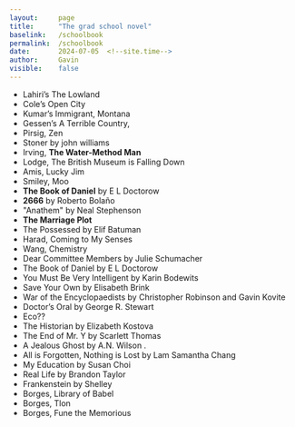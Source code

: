 ```yaml
---
layout:     page
title:      "The grad school novel"
baselink:   /schoolbook
permalink:  /schoolbook
date:       2024-07-05  <!--site.time-->
author:     Gavin
visible:    false
---
```



- Lahiri’s The Lowland
- Cole’s Open City
- Kumar’s Immigrant, Montana
- Gessen’s A Terrible Country,
- Pirsig, Zen
- Stoner by john williams
- Irving, __The Water-Method Man__
- Lodge, The British Museum is Falling Down
- Amis, Lucky Jim
- Smiley, Moo
- __The Book of Daniel__ by E L Doctorow
- __2666__ by Roberto Bolaño
- "Anathem" by Neal Stephenson
- __The Marriage Plot__
- The Possessed by Elif Batuman
- Harad, Coming to My Senses
- Wang, Chemistry
- Dear Committee Members by Julie Schumacher
- The Book of Daniel by E L Doctorow
- You Must Be Very Intelligent by Karin Bodewits
- Save Your Own by Elisabeth Brink 
- War of the Encyclopaedists by Christopher Robinson and Gavin Kovite 
- Doctor’s Oral by George R. Stewart
- Eco??
- The Historian by Elizabeth Kostova 
- The End of Mr. Y by Scarlett Thomas 
- A Jealous Ghost by A.N. Wilson .
- All is Forgotten, Nothing is Lost by Lam Samantha Chang
- My Education by Susan Choi
- Real Life by Brandon Taylor
- Frankenstein by Shelley
- Borges, Library of Babel
- Borges, Tlon
- Borges, Fune the Memorious



<!-- - Guo, The PhD Grind -->
<!-- - Eco, "How to Write a Thesis" -->